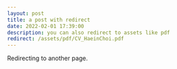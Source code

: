 ```yaml
---
layout: post
title: a post with redirect
date: 2022-02-01 17:39:00
description: you can also redirect to assets like pdf
redirect: /assets/pdf/CV_HaeinChoi.pdf
---
```


Redirecting to another page.
